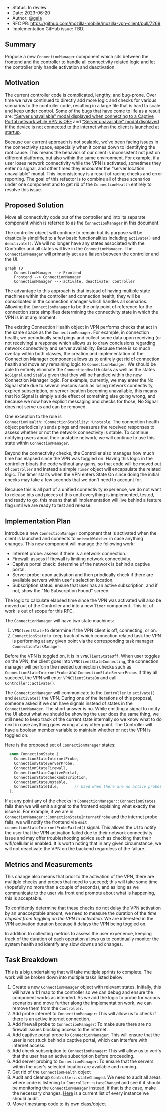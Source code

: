- Status: In review
- Date: 2023-06-20
- Author: [@gela](https://github.com/gela)
- RFC PR: https://github.com/mozilla-mobile/mozilla-vpn-client/pull/7269
- Implementation GitHub issue: TBD.


## Summary
Propose a new `ConnectionManager` component which sits between the frontend and the controller to handle all connectivity related logic and let the controller only handle activation and deactivation.

## Motivation
The current controller code is complicated, lengthy, and bug-prone. Over time we have continued to directly add more logic and checks for various scenarios to the controller code, resulting in a large file that is hard to scale and keep under control. Some of the bugs that have come to life as a result are: [“Server unavailable” modal displayed when connecting to a Captive Portal network while VPN is OFF](https://mozilla-hub.atlassian.net/browse/VPN-4248) and [“Server unavailable” modal displayed if the device is not connected to the internet when the client is launched at startup](https://mozilla-hub.atlassian.net/browse/VPN-3177).

Because our current approach is not scalable, we’ve been facing issues in the connectivity space, especially when it comes down to identifying the root cause. This means the behavior of our client is inconsistent not just on different platforms, but also within the same environment. For example, if a user loses network connectivity while the VPN is activated, sometimes they enter no signal, and other times they encounter the “server location unavailable” modal. This inconsistency is a result of racing checks and error reporting. The goal of this refactor is to combine all of these scenarios under one component and to get rid of the `ConnectionHealth` entirely to resolve this issue.


## Proposed Solution
Move all connectivity code out of the controller and into its separate component which is referred to as the `ConnectionManager` in this document. 

The controller object will continue to remain but its purpose will be drastically simplified to a few basic functionalities including `activate()` and `deactivate()`. We will no longer have any states associated with the Controller and all states will live in the `ConnectionManager`. The `ConnectionManager` will primarily act as a liaison between the controller and the UI. 

```mermaid
graph TD
    ConnectionManager --> Frontend
    Frontend --> ConnectionManager
    ConnectionManager -->|activate, deactivate| Controller
```

The advantage to this approach is that instead of having multiple state machines within the controller and connection health, they will be consolidated in the connection manager which handles all scenarios. Allowing the `ConnectionManager` to be the only point of reference for the connection state simplifies determining the connectivity state in which the VPN is in at any moment.

The existing Connection Health object in VPN performs checks that act in the same space as the `ConnectionManager`. For example, in connection health, we periodically send pings and collect some data upon receiving (or not receiving) a response which allows us to draw conclusions regarding network connectivity and server availability. Because there is so much overlap within both classes, the creation and implementation of the Connection Manager component allows us to entirely get rid of connection health and move any remaining logic to `ConnectionManager`. We should be able to entirely eliminate the `ConnectionHealth` class as well as the states `NoSignal` and `Stable` given that they will be handled within the new Connection Manager logic. For example, currently, we may enter the No Signal state due to several reasons such as losing network connectivity, expired subscription, or server location becoming unavailable, this means that No Signal is simply a side effect of something else going wrong, and because we now have explicit messaging and checks for those, No Signal does not serve us and can be removed.

One exception to the rule is `ConnectionHealth::ConnectionStability::Unstable`. The connection health object periodically sends pings and measures the received responses to assess whether or not the network connectivity is stable. To continue notifying users about their unstable network, we will continue to use this state within `ConnectionManager`. 

Beyond the connectivity checks, the Controller also manages how much time has elapsed since the VPN was toggled on. Having this logic in the controller bloats the code without any gains, so that code will be moved out of `Controller` and instead a simple `Timer` object will encapsulate the related logic. The timer starts when the VPN enters State On since doing the initial checks may take a few seconds that we don't need to account for.

Because this is all part of a unified connectivity experience, we do not want to release bits and pieces of this until everything is implemented, tested, and ready to go, this means that all implementation will live behind a feature flag until we are ready to test and release.


## Implementation Plan
Introduce a new `ConnectionManager` component that is activated when the client is launched and connects to `networkWatcher` in case anything changes. This new component will manage the following work:
- Internet probe: assess if there is a network connection.
- Firewall: assess if firewall is limiting network connectivity.
- Captive portal check: determine uf the network is behind a captive portal.
- Server probe: upon activation and then priodically check if there are available servers within user's selection location.
- Subscription status: ensure that user has an active subscription, and if not, show the "No Subscription Found" screen.

The logic to calculate elapsed time since the VPN was activated will also be moved out of the Controller and into a new `Timer` component. This bit of work is out of scope for this RFC. 


The `ConnectionManager` will have two state machines:
1. `VPNClientState` to determine if the VPN client is off, connecting, or on. 
2. `ConnectionState` to keep track of which connection related task the VPN is performing at any given point via the corresponding task manager `ConnectionTaskManager`. 

Before the VPN is toggled on, it is in `VPNClientStateOff`. When user toggles on the VPN, the client goes into `VPNClientStateConnecting`, the connection manager will perform the needed connection checks such as `ConnectionStateInternetProbe` and `ConnectionStateServerProbe`. If they all succeed, the VPN will enter `VPNClientStateOn` and call `Controller::activate()`.

The `ConnectionManager` will communicate to the `Controller` to `activate()` and `deactivate()` the VPN. During one of the iterations of this proposal, someone asked if we can have signals instead of states in the `ConnectionManager`. The short answer is no. While emitting a signal to notify the UI about what we should be showing the user does the same thing, we still need to keep track of the current state internally so we know what to do next in case anything goes wrong at any other point. The Controller will have a boolean member variable to maintain whether or not the VPN is toggled on.

Here is the proposed set of `ConnectionManager` states:

```c++
  enum ConnectionState {
    ConnectionStateInternetProbe,
    ConnectionStateServerProbe,
    ConnectionStateFirewall,
    ConnectionStateCaptivePortal,
    ConnectionStateCheckSubscription,
    ConnectionStateUnstable,     
    ConnectionStateIdle,       // Used when there are no active probes ongoing
  };
```

If at any point any of the checks in `ConnectionManager::ConnectionStates` fails then we will emit a signal to the frontend explaining what exactly the issue is. For example, if we are in `ConnectionManager::ConnectionStateInternetProbe` and the internet probe fails, we will notify the frontend via `emit connectionStateInternetProbeFailed()` signal. This allows the UI to notify the user that the VPN activation failed due to their network connectivity issue and may offer troubleshooting advice such as checking that their wifi/cellular is enabled. It is worth noting that in any given circumstance, we will not deactivate the VPN on the backend regardless of the failure. 

## Metrics and Measurements

This change also means that prior to the activation of the VPN, there are multiple checks and probes that need to succeed; this will take some time (hopefully no more than a couple of seconds), and as long as we communicate to the user via front end prompts about what is happening, this is acceptable. 

To confidently determine that these checks do not delay the VPN activation by an unacceptable amount, we need to measure the duration of the _time elapsed from toggling on the VPN to activation_. We are interested in the VPN activation duration because it delays the VPN being toggled on.

In addition to collecting metrics to assess the user experience, keeping track of the duration of each operation allows us to continually monitor the system health and identify any slow downs and changes.

## Task Breakdown

This is a big undertaking that will take multiple sprints to complete. The work will be broken down into multiple tasks listed below:

1. Create a new `ConnectionManager` object with relevant states. Initially, this will have a 1:1 map to the controller so we can debug and ensure the component works as intended. As we add the logic to probe for various scenarios and move further along the implementation work, we can remove them from the `Controller`.
2. Add probe internet to `ConnectionManager`: This will allow us to check if there is an active internet connection.
3. Add firewall probe to `ConnectionManager`: To make sure there are no firewall issues blocking access to the internet.
4. Add captive portal probe to `ConnectionManager`: This will ensure that the user is not stuck behind a captive portal, which can interfere with internet access.
5. Add check subscription to `ConnectionManager`: This will allow us to verify that the user has an active subscription before proceeding.
6. Add server probing to `ConnectionManager`: To ensure that the servers within the user's selected location are available and running.
7. Get rid of the `ConnectionHealth` object
8. Audit and cleanup `Controller::stateChanged`. We need to audit all areas where code is listening to `Controller::stateChanged` and see if it should be monitoring the `ConnectionManager` instead, if that is the case, make the necessary changes. [Here](https://searchfox.org/mozilla-vpn-client/search?q=Controller%3A%3AstateChanged&path=&case=false&regexp=false) is a current list of every instance we should audit.
9. Move timestamp code to its own class/object
